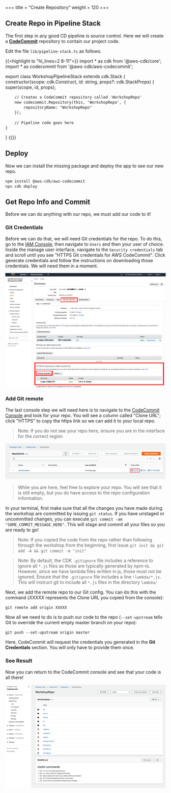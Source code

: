 +++
title = "Create Repository"
weight = 120
+++

## Create Repo in Pipeline Stack
The first step in any good CD pipeline is source control. Here we will create a [**CodeCommit**](https://aws.amazon.com/codecommit/) repository to contain our project code.

Edit the file `lib/pipeline-stack.ts` as follows.

{{<highlight ts "hl_lines=2 8-11">}}
import * as cdk from '@aws-cdk/core';
import * as codecommit from '@aws-cdk/aws-codecommit';

export class WorkshopPipelineStack extends cdk.Stack {
    constructor(scope: cdk.Construct, id: string, props?: cdk.StackProps) {
        super(scope, id, props);

        // Creates a CodeCommit repository called 'WorkshopRepo'
        new codecommit.Repository(this, 'WorkshopRepo', {
            repositoryName: "WorkshopRepo"
        });

        // Pipeline code goes here
    }
}
{{</highlight>}}

## Deploy
Now we can install the missing package and deploy the app to see our new repo.

```
npm install @aws-cdk/aws-codecommit
npx cdk deploy
```

## Get Repo Info and Commit
Before we can do anything with our repo, we must add our code to it!

### Git Credentials
Before we can do that, we will need Git credentials for the repo. To do this, go to the [IAM Console](https://console.aws.amazon.com/iam), then navigate to `Users` and then your user of choice.
Inside the manage user interface, navigate to the `Security credentials` tab and scroll until you see "HTTPS Git credentials for AWS CodeCommit". Click generate credentials and follow the instructions on downloading those credentials. We will need them in a moment.

![](./git-cred.png)

### Add Git remote
The last console step we will need here is to navigate to the [CodeCommit Console](https://console.aws.amazon.com/codesuite/codecommit/repositories) and look for your repo. You will see a column called "Clone URL"; click "HTTPS" to copy the https link so we can add it to your local repo.

> Note: If you do not see your repo here, ensure you are in the interface for the correct region

![](./clone-repo.png)

> While you are here, feel free to explore your repo. You will see that it is still empty, but you do have access to the repo configuration information.

In your terminal, first make sure that all the changes you have made during the workshop are committed by issuing `git status`. If you have unstaged or uncommitted changes, you can execute `git commit -am "SOME_COMMIT_MESSAGE_HERE"`. This will stage and commit all your files so you are ready to go!

> Note: If you copied the code from the repo rather than following through the workshop from the beginning, first issue `git init && git add -A && git commit -m "init"`

> Note: By default, the CDK `.gitignore` file includes a reference to ignore all `*.js` files as those are typically generated by npm-ts. However, since we have lambda files written in js, those must not be ignored. Ensure that the `.gitignore` file includes a line `!lambda/*.js`. This will instruct git to include all `*.js` files in the directory `lambda/`

Next, we add the remote repo to our Git config. You can do this with the command (*XXXXX* represents the Clone URL you copied from the console):

```
git remote add origin XXXXX
```

Now all we need to do is to push our code to the repo (`--set-upstream` tells Git to override the current empty master branch on your repo):

```
git push --set-upstream origin master
```

Here, CodeCommit will request the credentials you generated in the **Git Credentials** section. You will only have to provide them once.

### See Result
Now you can return to the CodeCommit console and see that your code is all there!

![](./repo-code.png)
